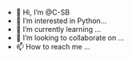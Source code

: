 - 👋 Hi, I’m @C-SB
- 👀 I’m interested in Python...
- 🌱 I’m currently learning ...
- 💞️ I’m looking to collaborate on ...
- 📫 How to reach me ...

<!---
C-SB/C-SB is a ✨ special ✨ repository because its `README.md` (this file) appears on your GitHub profile.
You can click the Preview link to take a look at your changes.
--->

